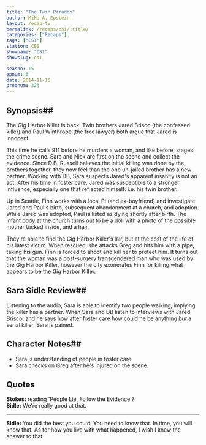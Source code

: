 ```yaml
---
title: "The Twin Paradox"
author: Mika A. Epstein
layout: recap-tv
permalink: /recaps/csi/:title/
categories: ["Recaps"]
tags: ["CSI"]
station: CBS
showname: "CSI"
showslug: csi

season: 15  
epnum: 6  
date: 2014-11-16
prodnum: 323  
---
```


## Synopsis## 

The Gig Harbor Killer is back. Twin brothers Jared Brisco (the confessed killer) and Paul Winthrope (the free lawyer) both argue that Jared is innocent.

This time he calls 911 before he murders a woman, and like before, stages the crime scene. Sara and Nick are first on the scene and collect the evidence. Since D.B. Russell believes the initial killing was done by the brothers together, they now feel than the one un-jailed brother has a new partner. Working with DB, Sara suspects Jared's apparent insanity is not an act. After his time in foster care, Jared was susceptible to a stronger influence, especially one that reflected himself: i.e. his twin brother.

Up in Seattle, Finn works with a local PI (and ex-boyfriend) and investigate Jared and Paul's birth, subsequent abandonment at a church, and adoption. While Jared was adopted, Paul is listed as dying shortly after birth. The infant body at the church turns out to be a doll with a photo of the possible mother tucked inside, and a hair.

They're able to find the Gig Harbor Killer's lair, but at the cost of the life of his latest victim. When rescued, she attacks Greg and hits him with a pipe, taking his gun. Finn is forced to shoot and kill her to protect him. It turns out that the woman was a post-surgery transgendered man who was used by the Gig Harbor Killer, however the city exonerates Finn for killing what appears to be the Gig Harbor Killer.

## Sara Sidle Review## 

Listening to the audio, Sara is able to identify two people walking, implying the killer has a partner. When Sara and DB listen to interviews with Jared Brisco, and he says how after foster care how could he be anything _but_ a serial killer, Sara is pained.

## Character Notes## 

* Sara is understanding of people in foster care.  
* Sara checks on Greg after he's injured on the scene.

## Quotes
**Stokes:** reading 'People Lie, Follow the Evidence'?  
**Sidle:** We're really good at that.  

* * *

**Sidle:** You did the best you could. You need to know that. In time, you will know that. As for how you live with what happened, I wish I knew the answer to that.

